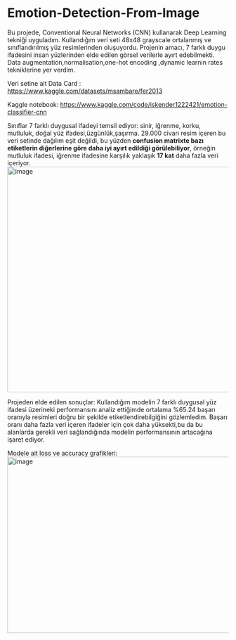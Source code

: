 # Emotion-Detection-From-Image

Bu projede, Conventional Neural Networks (CNN) kullanarak Deep Learning tekniği uyguladım.
Kullandığım veri seti 48x48 grayscale ortalanmış ve sınıflandırılmış yüz resimlerinden oluşuyordu.
Projenin amacı, 7 farklı duygu ifadesini insan yüzlerinden elde edilen görsel verilerle ayırt edebilmekti.
Data augmentation,normalisation,one-hot encoding ,dynamic learnin rates tekniklerine yer verdim.

Veri setine ait Data Card : https://www.kaggle.com/datasets/msambare/fer2013

Kaggle notebook: https://www.kaggle.com/code/iskender1222421/emotion-classifier-cnn


Sınıflar 7 farklı duygusal ifadeyi temsil ediyor: sinir, iğrenme, korku, mutluluk, doğal yüz ifadesi,üzgünlük,şaşırma.
29.000 civarı resim içeren bu veri setinde dağılım eşit değildi, bu yüzden **confusion matrixte bazı etiketlerin diğerlerine göre daha iyi ayırt edildiği görülebiliyor**, örneğin mutluluk ifadesi,
iğrenme ifadesine karşılık yaklaşık **17 kat** daha fazla veri içeriyor.
 <img width="652" height="513" alt="image" src="https://github.com/user-attachments/assets/99a7aa32-bf84-4656-b486-688f809c1b19" />

Projeden elde edilen sonuçlar:
Kullandığım modelin 7 farklı duygusal yüz ifadesi üzerineki performansını analiz ettiğimde ortalama %65.24 başarı oranıyla resimleri doğru bir şekilde etiketlendirebilgiğini gözlemledim.
Başarı oranı daha fazla veri içeren ifadeler için çok daha yüksekti,bu da bu alanlarda gerekli veri sağlandığında modelin performansının artacağına işaret ediyor.

 Modele ait loss ve accuracy grafikleri:
 <img width="965" height="401" alt="image" src="https://github.com/user-attachments/assets/f8c80b97-3dca-4bbf-b4ad-76bf8a30528d" />

